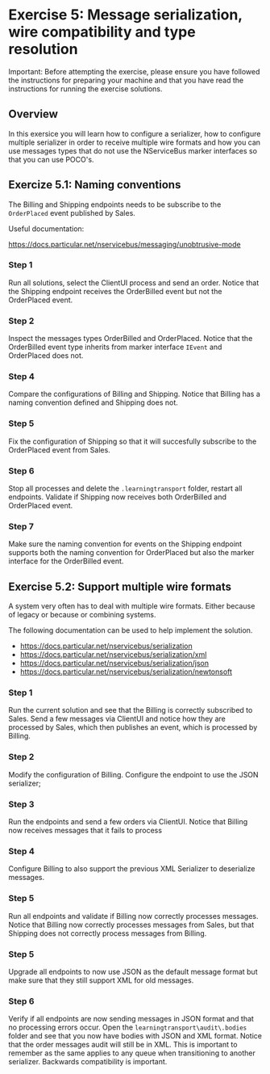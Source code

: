 # Exercise 5: Message serialization, wire compatibility and type resolution

Important: Before attempting the exercise, please ensure you have followed the instructions for preparing your machine and that you have read the instructions for running the exercise solutions.

## Overview

In this exersice you will learn how to configure a serializer, how to configure multiple serializer in order to receive multiple wire formats and how you can use messages types that do not use the NServiceBus marker interfaces so that you can use POCO's.

## Exercize 5.1:  Naming conventions

The Billing and Shipping endpoints needs to be subscribe to the `OrderPlaced` event published by Sales.

Useful documentation:

https://docs.particular.net/nservicebus/messaging/unobtrusive-mode

### Step 1

Run all solutions, select the ClientUI process and send an order. Notice that the Shipping endpoint receives the OrderBilled event but not the OrderPlaced event. 

### Step 2

Inspect the messages types OrderBilled and OrderPlaced. Notice that the OrderBilled event type inherits from marker interface `IEvent` and OrderPlaced does not.

###  Step 4

Compare the configurations of Billing and Shipping. Notice that Billing has a naming convention defined and Shipping does not.

### Step 5

Fix the configuration of Shipping so that it will succesfully subscribe to the OrderPlaced event from Sales.

### Step 6

Stop all processes and delete the `.learningtransport` folder, restart all endpoints. Validate if Shipping now receives both OrderBilled and OrderPlaced event.

### Step 7

Make sure the naming convention for events on the Shipping endpoint supports both the naming convention for OrderPlaced but also the marker interface for the OrderBilled event.


## Exercise 5.2: Support multiple wire formats

A system very often has to deal with multiple wire formats. Either because of legacy or because or combining systems.

The following documentation can be used to help implement the solution.

- https://docs.particular.net/nservicebus/serialization
- https://docs.particular.net/nservicebus/serialization/xml
- https://docs.particular.net/nservicebus/serialization/json
- https://docs.particular.net/nservicebus/serialization/newtonsoft


### Step 1

Run the current solution and see that the Billing is correctly subscribed to Sales. Send a few messages via ClientUI and notice how they are processed by Sales, which then publishes an event, which is processed by Billing.

### Step 2

Modify the configuration of Billing. Configure the endpoint to use the JSON serializer;

### Step 3

Run the endpoints and send a few orders via ClientUI. Notice that Billing now receives messages that it fails to process

### Step 4

Configure Billing to also support the previous XML Serializer to deserialize messages.

### Step 5

Run all endpoints and validate if Billing now correctly processes messages. Notice that Billing now correctly processes messages from Sales, but that Shipping does not correctly process messages from Billing.

### Step 5

Upgrade all endpoints to now use JSON as the default message format but make sure that they still support XML for old messages.

### Step 6

Verify if all endpoints are now sending messages in JSON format and that no processing errors occur. Open the `learningtransport\audit\.bodies` folder and see that you now have bodies with JSON and XML format. Notice that the order messages audit  will still be in XML. This is important to remember as the same applies to any queue when transitioning to another serializer. Backwards compatibility is important.

